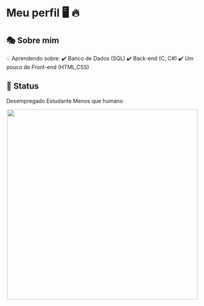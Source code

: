# Meu perfil 🖥️ 🔥 

## 🎭 Sobre mim  

💡 Aprendendo sobre:
✔️ Banco de Dados (SQL)
✔️ Back-end (C, C#)
✔️ Um pouco de Front-end (HTML,CSS)
## 📌 Status  
Desempregado
Estudante
Menos que humano


<div align="center">
  <img src="https://media.giphy.com/media/qgQUggAC3Pfv687qPC/giphy.gif" width="500px">
</div>
